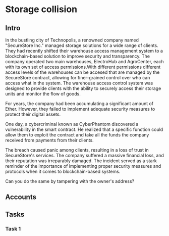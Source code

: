 # Storage collision

## Intro

In the bustling city of Technopolis, a renowned company named "SecureStore Inc." managed storage solutions for a wide range of clients. They had recently shifted their warehouse access management system to a blockchain-based solution to improve security and transparency. The company operated two main warehouses, ElectroHub and AgroCenter, each with its own set of access permissions.With different permissions different access levels of the warehouses can be accesed that are managed by the SecureStore contract, allowing for finer-grained control over who can access what in the system. The warehouse access control system was designed to provide clients with the ability to securely access their storage units and monitor the flow of goods.

For years, the company had been accumulating a significant amount of Ether. However, they failed to implement adequate security measures to protect their digital assets.

One day, a cybercriminal known as CyberPhantom discovered a vulnerability in the smart contract. He realized that a specific function could allow them to exploit the contract and take all the funds the company received from payments from their clients.

The breach caused panic among clients, resulting in a loss of trust in SecureStore's services. The company suffered a massive financial loss, and their reputation was irreparably damaged. The incident served as a stark reminder of the importance of implementing proper security measures and protocols when it comes to blockchain-based systems.

Can you do the same by tampering with the owner's address?

## Accounts

## Tasks

### Task 1
